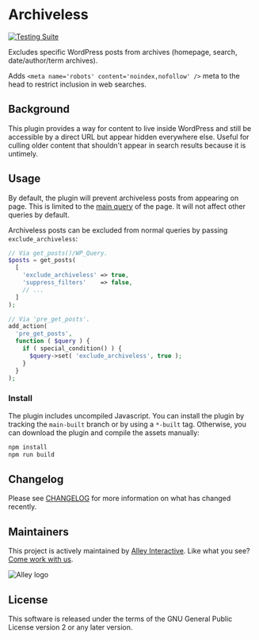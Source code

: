 # Archiveless

[![Testing
Suite](https://github.com/alleyinteractive/archiveless/actions/workflows/unit-test.yml/badge.svg)](https://github.com/alleyinteractive/archiveless/actions/workflows/unit-test.yml)

Excludes specific WordPress posts from archives (homepage, search,
date/author/term archives).

Adds `<meta name='robots' content='noindex,nofollow' />` meta to the head to
restrict inclusion in web searches.

## Background

This plugin provides a way for content to live inside WordPress and still be
accessible by a direct URL but appear hidden everywhere else. Useful for culling
older content that shouldn't appear in search results because it is untimely.

## Usage

By default, the plugin will prevent archiveless posts from appearing on page.
This is limited to the [main
query](https://developer.wordpress.org/reference/functions/is_main_query/) of
the page. It will not affect other queries by default.

Archiveless posts can be excluded from normal queries by passing
`exclude_archiveless`:

```php
// Via get_posts()/WP_Query.
$posts = get_posts(
  [
    'exclude_archiveless' => true,
    'suppress_filters'    => false,
    // ...
  ]
);

// Via 'pre_get_posts'.
add_action(
  'pre_get_posts',
  function ( $query ) {
    if ( special_condition() ) {
      $query->set( 'exclude_archiveless', true );
    }
  }
);
```

### Install

The plugin includes uncompiled Javascript. You can install the plugin by
tracking the `main-built` branch or by using a `*-built` tag. Otherwise, you can
download the plugin and compile the assets manually:

```bash
npm install
npm run build
```

## Changelog

Please see [CHANGELOG](CHANGELOG.md) for more information on what has changed
recently.

## Maintainers

This project is actively maintained by [Alley
Interactive](https://github.com/alleyinteractive). Like what you see? [Come work
with us](https://alley.co/careers/).

![Alley logo](https://avatars.githubusercontent.com/u/1733454?s=200&v=4)

## License

This software is released under the terms of the GNU General Public License
version 2 or any later version.